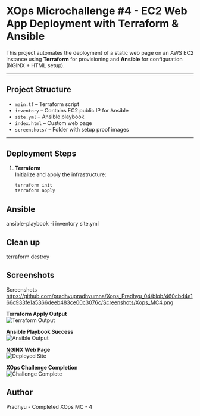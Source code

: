 # XOps Microchallenge #4 - EC2 Web App Deployment with Terraform & Ansible

This project automates the deployment of a static web page on an AWS EC2 instance using **Terraform** for provisioning and **Ansible** for configuration (NGINX + HTML setup).

---

## Project Structure

- `main.tf` – Terraform script 
- `inventory` – Contains EC2 public IP for Ansible
- `site.yml` – Ansible playbook
- `index.html` – Custom web page
- `screenshots/` – Folder with setup proof images

---

## Deployment Steps

1. **Terraform**  
   Initialize and apply the infrastructure:
   ```bash
   terraform init
   terraform apply

## Ansible

ansible-playbook -i inventory site.yml

## Clean up
terraform destroy

## Screenshots

Screenshots
https://github.com/pradhyupradhyumna/Xops_Pradhyu_04/blob/460cbd4e166c933fe1a5366deeb483ce00c3076c/Screenshots/Xops_MC4.png

**Terraform Apply Output**  
![Terraform Output](./screenshots/terraform-output.png)

**Ansible Playbook Success**  
![Ansible Output](./screenshots/ansible-success.png)

**NGINX Web Page**  
![Deployed Site](./screenshots/nginx-browser.png)

**XOps Challenge Completion**  
![Challenge Complete](./screenshots/Xops_MC4.png)

## Author
Pradhyu - Completed XOps MC - 4
